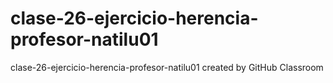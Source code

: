 # clase-26-ejercicio-herencia-profesor-natilu01
clase-26-ejercicio-herencia-profesor-natilu01 created by GitHub Classroom
